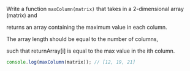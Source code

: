 Write a function `maxColumn(matrix)` that takes in a 2-dimensional array (matrix) and 

returns an array containing the maximum value in each column. 

The array length should be equal to the number of columns, 

such that returnArray[i] is equal to the max value in the ith column.

```js
console.log(maxColumn(matrix)); // [12, 19, 21]
```
